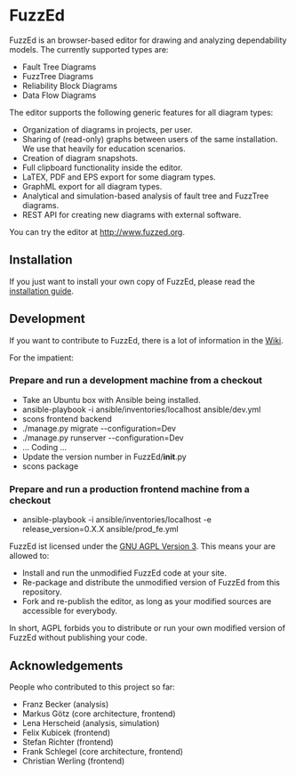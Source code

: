 # FuzzEd

FuzzEd is an browser-based editor for drawing and analyzing dependability models. The currently supported types are:

* Fault Tree Diagrams
* FuzzTree Diagrams
* Reliability Block Diagrams
* Data Flow Diagrams

The editor supports the following generic features for all diagram types:

* Organization of diagrams in projects, per user.
* Sharing of (read-only) graphs between users of the same installation. We use that heavily for education scenarios.
* Creation of diagram snapshots.
* Full clipboard functionality inside the editor.
* LaTEX, PDF and EPS export for some diagram types.
* GraphML export for all diagram types.
* Analytical and simulation-based analysis of fault tree and FuzzTree diagrams. 
* REST API for creating new diagrams with external software.

You can try the editor at http://www.fuzzed.org.

## Installation

If you just want to install your own copy of FuzzEd, please read the [installation guide](https://github.com/troeger/fuzzed/wiki/InstallationGuide).

## Development

If you want to contribute to FuzzEd, there is a lot of information in the [Wiki](https://github.com/troeger/fuzzed/wiki/Home).

For the impatient:

### Prepare and run a development machine from a checkout

* Take an Ubuntu box with Ansible being installed.
* ansible-playbook -i ansible/inventories/localhost ansible/dev.yml
* scons frontend backend
* ./manage.py migrate --configuration=Dev
* ./manage.py runserver  --configuration=Dev
* ... Coding ...
* Update the version number in FuzzEd/__init__.py
* scons package

### Prepare and run a production frontend machine from a checkout
* ansible-playbook -i ansible/inventories/localhost -e release_version=0.X.X ansible/prod_fe.yml

FuzzEd ist licensed under the [GNU AGPL Version 3](http://en.wikipedia.org/wiki/Affero_General_Public_License). This means your are allowed to:

* Install and run the unmodified FuzzEd code at your site.
* Re-package and distribute the unmodified version of FuzzEd from this repository. 
* Fork and re-publish the editor, as long as your modified sources are accessible for everybody.

In short, AGPL forbids you to distribute or run your own modified version of FuzzEd without publishing your code.
 
## Acknowledgements

People who contributed to this project so far:

* Franz Becker      (analysis)
* Markus Götz       (core architecture, frontend)
* Lena Herscheid    (analysis, simulation)
* Felix Kubicek     (frontend)
* Stefan Richter    (frontend)
* Frank Schlegel    (core architecture, frontend)
* Christian Werling (frontend)
